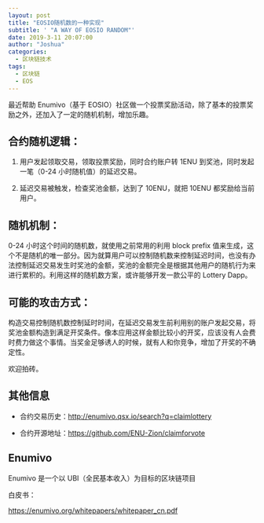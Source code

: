 ```yaml
---
layout: post
title: "EOSIO随机数的一种实现"
subtitle: ' "A WAY OF EOSIO RANDOM"'
date: 2019-3-11 20:07:00
author: "Joshua"
categories:
  - 区块链技术
tags:
  - 区块链
  - EOS
---
```


最近帮助 Enumivo（基于 EOSIO）社区做一个投票奖励活动，除了基本的投票奖励之外，还加入了一定的随机机制，增加乐趣。

<!-- more -->

## 合约随机逻辑：

1. 用户发起领取交易，领取投票奖励，同时合约账户转 1ENU 到奖池，同时发起一笔（0-24 小时随机值）的延迟交易。

2. 延迟交易被触发，检查奖池金额，达到了 10ENU，就把 10ENU 都奖励给当前用户。

## 随机机制：

0-24 小时这个时间的随机数，就使用之前常用的利用 block prefix 值来生成，这个不是随机的唯一部分。因为就算用户可以控制随机数来控制延迟时间，也没有办法控制延迟交易发生时奖池的金额，奖池的金额完全是根据其他用户的随机行为来进行累积的。利用这样的随机数方案，或许能够开发一款公平的 Lottery Dapp。

## 可能的攻击方式：

构造交易控制随机数控制延时时间，在延迟交易发生前利用别的账户发起交易，将奖池金额构造到满足开奖条件。像本应用这样金额比较小的开奖，应该没有人会费时费力做这个事情。当奖金足够诱人的时候，就有人和你竞争，增加了开奖的不确定性。

欢迎拍砖。

## 其他信息

- 合约交易历史：http://enumivo.qsx.io/search?q=claimlottery

- 合约开源地址：https://github.com/ENU-Zion/claimforvote

## Enumivo

Enumivo 是一个以 UBI（全民基本收入）为目标的区块链项目

白皮书：

https://enumivo.org/whitepapers/whitepaper_cn.pdf
